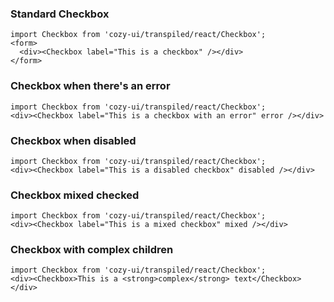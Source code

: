 ### Standard Checkbox

```
import Checkbox from 'cozy-ui/transpiled/react/Checkbox';
<form>
  <div><Checkbox label="This is a checkbox" /></div>
</form>
```

### Checkbox when there's an error

```
import Checkbox from 'cozy-ui/transpiled/react/Checkbox';
<div><Checkbox label="This is a checkbox with an error" error /></div>
```

### Checkbox when disabled

```
import Checkbox from 'cozy-ui/transpiled/react/Checkbox';
<div><Checkbox label="This is a disabled checkbox" disabled /></div>
```

### Checkbox mixed checked

```
import Checkbox from 'cozy-ui/transpiled/react/Checkbox';
<div><Checkbox label="This is a mixed checkbox" mixed /></div>
```

### Checkbox with complex children

```
import Checkbox from 'cozy-ui/transpiled/react/Checkbox';
<div><Checkbox>This is a <strong>complex</strong> text</Checkbox></div>
```
